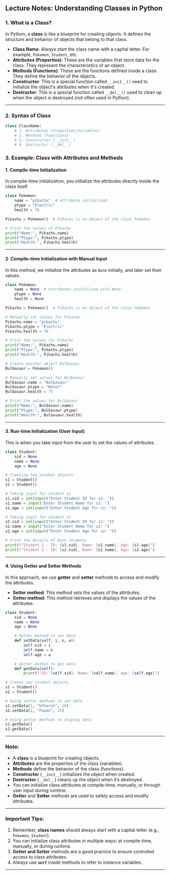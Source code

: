 ## **Lecture Notes: Understanding Classes in Python**

### **1. What is a Class?**
In Python, a **class** is like a blueprint for creating objects. It defines the structure and behavior of objects that belong to that class.

- **Class Name**: Always start the class name with a capital letter. For example, `Pokemon`, `Student`, etc.
- **Attributes (Properties)**: These are the variables that store data for the class. They represent the characteristics of an object.
- **Methods (Functions)**: These are the functions defined inside a class. They define the behavior of the objects.
- **Constructor**: This is a special function called `__init__()` used to initialize the object's attributes when it's created.
- **Destructor**: This is a special function called `__del__()` used to clean up when the object is destroyed (not often used in Python).

---

### **2. Syntax of Class**

```python
class ClassName:
    # 1. Attributes (Properties/Variables)
    # 2. Methods (Functions)
    # 3. Constructor (__init__)
    # 4. Destructor (__del__)
```

### **3. Example: Class with Attributes and Methods**

#### **1. Compile-time Initialization**
In compile-time initialization, you initialize the attributes directly inside the class itself.

```python
class Pokemon:
    name = "pikachu"  # attribute initialized
    ptype = "Electric"
    health = 70

Pikachu = Pokemon()  # Pikachu is an object of the class Pokemon

# Print the values of Pikachu
print("Name:", Pikachu.name)
print("Ptype:", Pikachu.ptype)
print("Health:", Pikachu.health)
```

---

#### **2. Compile-time Initialization with Manual Input**
In this method, we initialize the attributes as `None` initially, and later set their values.

```python
class Pokemon:
    name = None  # attributes initialized with None
    ptype = None
    health = None

Pikachu = Pokemon()  # Pikachu is an object of the class Pokemon

# Manually set values for Pikachu
Pikachu.name = "pikachu"
Pikachu.ptype = "Electric"
Pikachu.health = 70

# Print the values for Pikachu
print("Name:", Pikachu.name)
print("Ptype:", Pikachu.ptype)
print("Health:", Pikachu.health)

# Create another object Bulbasaur
Bulbasaur = Pokemon()

# Manually set values for Bulbasaur
Bulbasaur.name = "Bulbasaur"
Bulbasaur.ptype = "Water"
Bulbasaur.health = 75

# Print the values for Bulbasaur
print("Name:", Bulbasaur.name)
print("Ptype:", Bulbasaur.ptype)
print("Health:", Bulbasaur.health)
```

---

#### **3. Run-time Initialization (User Input)**
This is when you take input from the user to set the values of attributes.

```python
class Student:
    sid = None
    name = None
    age = None

# Creating two student objects
s1 = Student()
s2 = Student()

# Taking input for student s1
s1.sid = int(input("Enter Student ID for s1: "))
s1.name = input("Enter Student Name for s1: ")
s1.age = int(input("Enter Student Age for s1: "))

# Taking input for student s2
s2.sid = int(input("Enter Student ID for s2: "))
s2.name = input("Enter Student Name for s2: ")
s2.age = int(input("Enter Student Age for s2: "))

# Print the details of both students
print(f"Student 1 - ID: {s1.sid}, Name: {s1.name}, Age: {s1.age}")
print(f"Student 2 - ID: {s2.sid}, Name: {s2.name}, Age: {s2.age}")
```

---

#### **4. Using Getter and Setter Methods**
In this approach, we use **getter** and **setter** methods to access and modify the attributes.

- **Setter method**: This method sets the values of the attributes.
- **Getter method**: This method retrieves and displays the values of the attributes.

```python
class Student:
    sid = None
    name = None
    age = None

    # Setter method to set data
    def setData(self, i, n, a):
        self.sid = i
        self.name = n
        self.age = a

    # Getter method to get data
    def getData(self):
        print(f"ID: {self.sid}, Name: {self.name}, Age: {self.age}")

# Create two student objects
s1 = Student()
s2 = Student()

# Using setter methods to set data
s1.setData(1, "Utkarsh", 20)
s2.setData(2, "Pawan", 25)

# Using getter methods to display data
s1.getData()
s2.getData()
```

---

### **Note:**

- A **class** is a blueprint for creating objects.
- **Attributes** are the properties of the class (variables).
- **Methods** define the behavior of the class (functions).
- **Constructor** (`__init__`) initializes the object when created.
- **Destructor** (`__del__`) cleans up the object when it’s destroyed.
- You can initialize class attributes at compile-time, manually, or through user input during runtime.
- **Getter** and **Setter** methods are used to safely access and modify attributes.

---

### **Important Tips:**

1. Remember, **class names** should always start with a capital letter (e.g., `Pokemon`, `Student`).
2. You can initialize class attributes in multiple ways: at compile-time, manually, or during runtime.
3. **Getter and Setter** methods are a good practice to ensure controlled access to class attributes.
4. Always use **`self`** inside methods to refer to instance variables.

---


